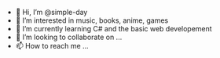 - 👋 Hi, I’m @simple-day
- 👀 I’m interested in music, books, anime, games
- 🌱 I’m currently learning C# and the basic web developement
- 💞️ I’m looking to collaborate on ...
- 📫 How to reach me ...

<!---
simple-day/simple-day is a ✨ special ✨ repository because its `README.md` (this file) appears on your GitHub profile.
You can click the Preview link to take a look at your changes.
--->
